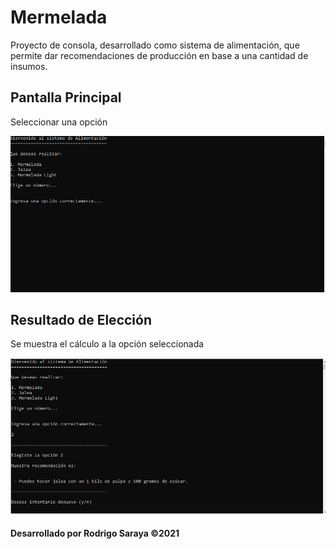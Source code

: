 # Mermelada

Proyecto de consola, desarrollado como sistema de alimentación, que permite dar recomendaciones de producción en base a una cantidad de insumos.

## Pantalla Principal

Seleccionar una opción

![Sistema de Alimentacion, eleccion](https://github.com/linkinrodx/Mermelada/blob/main/images/img1.png)


## Resultado de Elección

Se muestra el cálculo a la opción seleccionada

![Sistema de Alimentacion, resultado](https://github.com/linkinrodx/Mermelada/blob/main/images/img2.png)

#### Desarrollado por Rodrigo Saraya ©2021
